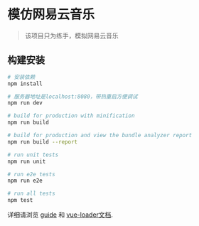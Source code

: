 # 模仿网易云音乐

> 该项目只为练手，模拟网易云音乐

## 构建安装

``` bash
# 安装依赖
npm install

# 服务器地址是localhost:8080，带热重启方便调试
npm run dev

# build for production with minification
npm run build

# build for production and view the bundle analyzer report
npm run build --report

# run unit tests
npm run unit

# run e2e tests
npm run e2e

# run all tests
npm test
```

详细请浏览 [guide](http://vuejs-templates.github.io/webpack/) 和 [vue-loader文档](http://vuejs.github.io/vue-loader).
